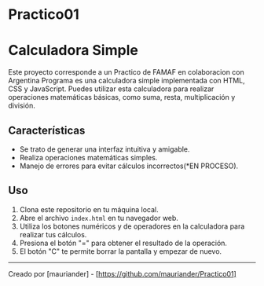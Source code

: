 # Practico01
# Calculadora Simple

Este proyecto corresponde a un Practico de FAMAF en colaboracion con Argentina Programa es una calculadora simple implementada con HTML, CSS y JavaScript. Puedes utilizar esta calculadora para realizar operaciones matemáticas básicas, como suma, resta, multiplicación y división.

## Características
- Se trato de generar una interfaz intuitiva y amigable.
- Realiza operaciones matemáticas simples.
- Manejo de errores para evitar cálculos incorrectos(*EN PROCESO).



## Uso

1. Clona este repositorio en tu máquina local.
2. Abre el archivo `index.html` en tu navegador web.
3. Utiliza los botones numéricos y de operadores en la calculadora para realizar tus cálculos.
4. Presiona el botón "=" para obtener el resultado de la operación.
5. El botón "C" te permite borrar la pantalla y empezar de nuevo.


---

Creado por [mauriander] - [https://github.com/mauriander/Practico01]

